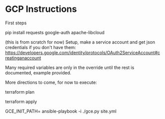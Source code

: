 # GCP Instructions

First steps

pip install requests google-auth apache-libcloud


(this is from scratch for now)
Setup, make a service account and get json credentials if you don't have them:
https://developers.google.com/identity/protocols/OAuth2ServiceAccount#creatinganaccount

Many required variables are only in the override until the rest is documented, example provided.

More directions to come, for now to execute:

terraform plan

terraform apply


GCE_INIT_PATH=<your ini file pointing to the service account role.json> ansible-playbook -i ./gce.py site.yml
